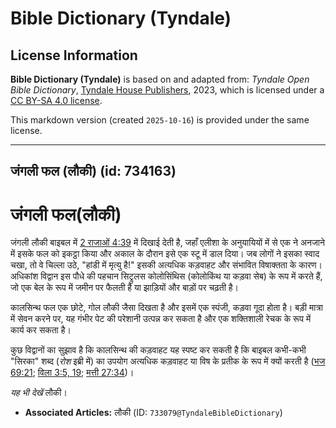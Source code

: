 # Bible Dictionary (Tyndale)

## License Information

**Bible Dictionary (Tyndale)** is based on and adapted from: _Tyndale Open Bible Dictionary_, [Tyndale House Publishers](https://tyndaleopenresources.com/), 2023, which is licensed under a [CC BY-SA 4.0 license](https://creativecommons.org/licenses/by-sa/4.0/legalcode.en).

This markdown version (created `2025-10-16`) is provided under the same license.



--------------------------------

## जंगली फल (लौकी) (id: 734163)

जंगली फल(लौकी)
==============

जंगली लौकी बाइबल में [2 राजाओं 4:39](https://ref.ly/2Kgs4:39) में दिखाई देती है, जहाँ एलीशा के अनुयायियों में से एक ने अनजाने में इसके फल को इकट्ठा किया और अकाल के दौरान इसे एक स्टू में डाल दिया। जब लोगों ने इसका स्वाद चखा, तो वे चिल्ला उठे, "हांडी में मृत्यु है!" इसकी अत्यधिक कड़वाहट और संभावित विषाक्तता के कारण। अधिकांश विद्वान इस पौधे की पहचान सिट्रुलस कोलोसिंथिस (कोलोकिंथ या कड़वा सेब) के रूप में करते हैं, जो एक बेल के रूप में जमीन पर फैलती है या झाड़ियों और बाड़ों पर चढ़ती है।

कालसिन्थ फल एक छोटे, गोल लौकी जैसा दिखता है और इसमें एक स्पंजी, कड़वा गूदा होता है। बड़ी मात्रा में सेवन करने पर, यह गंभीर पेट की परेशानी उत्पन्न कर सकता है और एक शक्तिशाली रेचक के रूप में कार्य कर सकता है।

कुछ विद्वानों का सुझाव है कि कालसिन्थ की कड़वाहट यह स्पष्ट कर सकती है कि बाइबल कभी\-कभी "सिरका" शब्द (*रोश* इब्री में) का उपयोग अत्यधिक कड़वाहट या विष के प्रतीक के रूप में क्यों करती है ([भज 69:21](https://ref.ly/Ps69:21); [विला 3:5, 19](https://ref.ly/Lam3:5,Lam3:19); [मत्ती 27:34](https://ref.ly/Matt27:34))।

*यह भी देखें* लौकी।

* **Associated Articles:** लौकी (ID: `733079@TyndaleBibleDictionary`)

